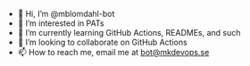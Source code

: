 - 👋 Hi, I’m @mblomdahl-bot
- 👀 I’m interested in PATs
- 🌱 I’m currently learning GitHub Actions, READMEs, and such
- 💞️ I’m looking to collaborate on GitHub Actions
- 📫 How to reach me, email me at bot@mkdevops.se

<!---
mblomdahl-bot/mblomdahl-bot is a ✨ special ✨ repository because its `README.md` (this file) appears on your GitHub profile.
You can click the Preview link to take a look at your changes.
--->
